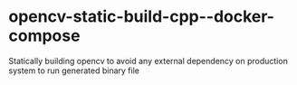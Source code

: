 # opencv-static-build-cpp--docker-compose
Statically building opencv to avoid any external dependency on production system to run generated binary file

